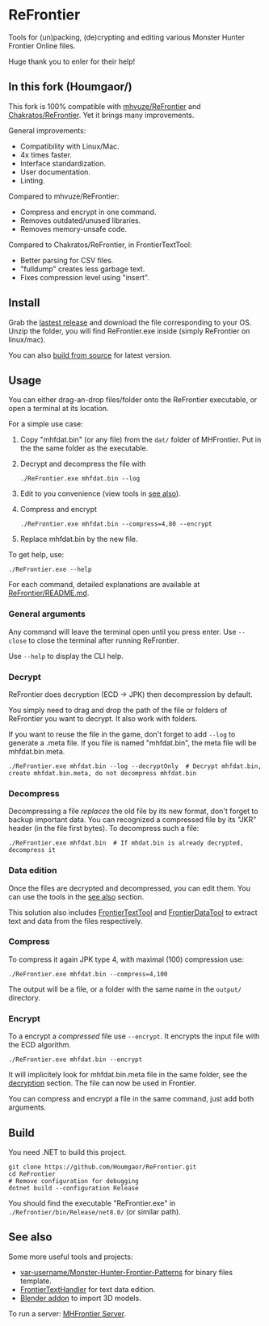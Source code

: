 # ReFrontier

Tools for (un)packing, (de)crypting and editing various Monster Hunter Frontier Online files.

Huge thank you to enler for their help!

## In this fork (Houmgaor/)

This fork is 100% compatible with [mhvuze/ReFrontier](https://github.com/mhvuze/ReFrontier) and [Chakratos/ReFrontier](https://github.com/Chakratos/ReFrontier).
Yet it brings many improvements.

General improvements:

- Compatibility with Linux/Mac.
- 4x times faster.
- Interface standardization.
- User documentation.
- Linting.

Compared to mhvuze/ReFrontier:

- Compress and encrypt in one command.
- Removes outdated/unused libraries.
- Removes memory-unsafe code.

Compared to Chakratos/ReFrontier, in FrontierTextTool:

- Better parsing for CSV files.
- "fulldump" creates less garbage text.
- Fixes compression level using "insert".

## Install

Grab the [lastest release](https://github.com/Houmgaor/ReFrontier/releases) and download the file corresponding to your OS.
Unzip the folder, you will find ReFrontier.exe inside (simply ReFrontier on linux/mac).

You can also [build from source](#build) for latest version.

## Usage

You can either drag-an-drop files/folder onto the ReFrontier executable,
or open a terminal at its location.

For a simple use case:

1. Copy "mhfdat.bin" (or any file) from the `dat/` folder of MHFrontier.
Put in the the same folder as the executable.
2. Decrypt and decompress the file with

    ```shell
    ./ReFrontier.exe mhfdat.bin --log
    ```

3. Edit to you convenience (view tools in [see also](#see-also)).
4. Compress and encrypt

    ```shell
    ./ReFrontier.exe mhfdat.bin --compress=4,80 --encrypt
    ```

5. Replace mhfdat.bin by the new file.

To get help, use:

```shell
./ReFrontier.exe --help
```

For each command, detailed explanations are available at [ReFrontier/README.md](./ReFrontier/README.md).

### General arguments

Any command will leave the terminal open until you press enter.
Use ``--close`` to close the terminal after running ReFrontier.

Use ``--help`` to display the CLI help.

### Decrypt

ReFrontier does decryption (ECD → JPK) then decompression by default.

You simply need to drag and drop the path of the file or folders of ReFrontier you want to decrypt.
It also work with folders.

If you want to reuse the file in the game, don't forget to add ``--log`` to generate a .meta file.
If you file is named "mhfdat.bin", the meta file will be mhfdat.bin.meta.

```commandline
./ReFrontier.exe mhfdat.bin --log --decryptOnly  # Decrypt mhfdat.bin, create mhfdat.bin.meta, do not decompress mhfdat.bin
```

### Decompress

Decompressing a file *replaces* the old file by its new format, don't forget to backup important data.
You can recognized a compressed file by its "JKR" header (in the file first bytes).
To decompress such a file:

```commandline
./ReFrontier.exe mhfdat.bin  # If mhdat.bin is already decrypted, decompress it
```

### Data edition

Once the files are decrypted and decompressed, you can edit them.
You can use the tools in the [see also](#see-also) section.

This solution also includes [FrontierTextTool](./FrontierTextTool/README.md) and [FrontierDataTool](./FrontierDataTool/README.md) to extract text and data from the files respectively.

### Compress

To compress it again JPK type 4, with maximal (100) compression use:

```shell
./ReFrontier.exe mhfdat.bin --compress=4,100
```

The output will be a file, or a folder with the same name in the `output/` directory.

### Encrypt

To a encrypt a *compressed* file use ``--encrypt``.
It encrypts the input file with the ECD algorithm.

```shell
./ReFrontier.exe mhfdat.bin --encrypt
```

It will implicitely look for mhfdat.bin.meta file in the same folder, see the [decryption](#decrypt) section.
The file can now be used in Frontier.

You can compress and encrypt a file in the same command, just add both arguments.

## Build

You need .NET to build this project.

```commandline
git clone https://github.com/Houmgaor/ReFrontier.git
cd ReFrontier
# Remove configuration for debugging
dotnet build --configuration Release
```

You should find the executable "ReFrontier.exe" in `./Refrontier/bin/Release/net8.0/` (or similar path).

## See also

Some more useful tools and projects:

- [var-username/Monster-Hunter-Frontier-Patterns](https://github.com/var-username/Monster-Hunter-Frontier-Patterns) for binary files template.
- [FrontierTextHandler](https://github.com/Houmgaor/FrontierTextHandler) for text data edition.
- [Blender addon](https://github.com/Houmgaor/MHFrontier-Blender-Addon) to import 3D models.

To run a server: [MHFrontier Server](https://github.com/ZeruLight/Erupe).
